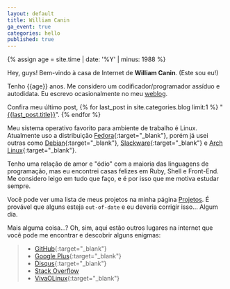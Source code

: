 ```yaml
---
layout: default
title: William Canin
ga_event: true
categories: hello
published: true
---
```


{% assign age = site.time | date: '%Y' | minus: 1988 %}

Hey, guys! Bem-vindo à casa de Internet de **William Canin**. (Este sou eu!)

Tenho {{age}} anos. Me considero um codificador/programador assíduo e autodidata. Eu escrevo ocasionalmente no meu [weblog]({{site.url}}{{site.baseurl}}/blog/).

Confira meu último post, {% for last_post in site.categories.blog limit:1 %}
"<a href="{{site.url}}{{site.baseurl}}{{last_post.url}}">{{last_post.title}}</a>". {% endfor %}

Meu sistema operativo favorito para ambiente de trabalho é Linux. Atualmente uso a distribuição [Fedora](https://getfedora.org/pt_BR/){:target="_blank"}, porém já usei outras como [Debian](https://www.debian.org/){:target="_blank"}, [Slackware](http://www.slackware.com/){:target="_blank"} e [Arch Linux](https://www.archlinux.org/){:target="_blank"}.

Tenho uma relação de amor e "ódio" com a maioria das linguagens de programação, mas eu encontrei casas felizes em Ruby, Shell e Front-End. Me considero leigo em tudo que faço, e é por isso que me motiva estudar sempre.

Você pode ver uma lista de meus projetos na minha página [Projetos]({{site.url}}{{site.baseurl}}/projects/). É provável que alguns esteja `out-of-date` e eu deveria corrigir isso... Algum dia.

Mais alguma coisa...? Oh, sim, aqui estão outros lugares na internet que você pode me encontrar e descobrir alguns enigmas:

> * [GitHub](https://github.com/williamcanin){:target="_blank"}
> * [Google Plus](https://plus.google.com/+WilliamCanin){:target="_blank"}
> * [Disqus](https://disqus.com/by/williamcanin/){:target="_blank"}
> * [Stack Overflow](https://pt.stackoverflow.com/users/15113/williamcanin)
> * [VivaOLinux](https://www.vivaolinux.com.br/~willnux){:target="_blank"}
